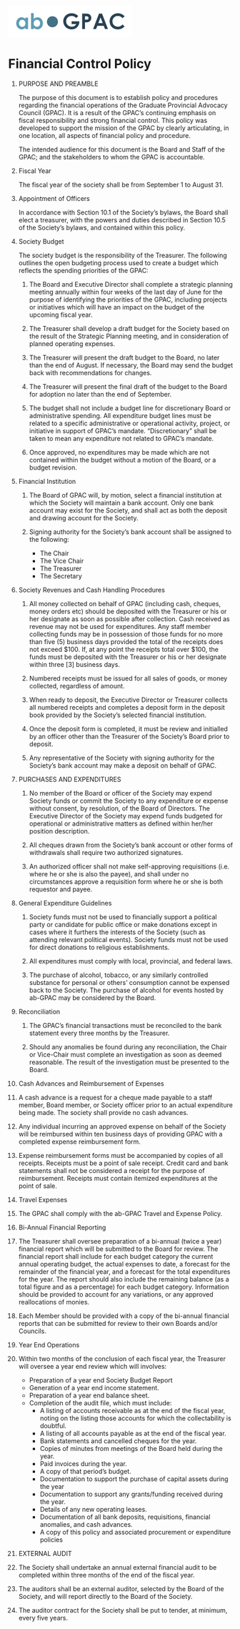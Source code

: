![ab-GPAC](ab-gpac.png)
# Financial Control Policy

1. PURPOSE AND PREAMBLE 

   The purpose of this document is to establish policy and procedures regarding the financial operations of the Graduate Provincial Advocacy Council (GPAC). It is a result of the GPAC’s continuing emphasis on fiscal responsibility and strong financial control. This policy was developed to support the mission of the GPAC by clearly articulating, in one location, all aspects of financial policy and procedure.  

   The intended audience for this document is the Board and Staff of the GPAC; and the stakeholders to whom the GPAC is accountable.  

2. Fiscal Year 

   The fiscal year of the society shall be from September 1 to August 31.

3. Appointment of Officers

   In accordance with Section 10.1 of the Society’s bylaws, the Board shall elect a treasurer, with the powers and duties described in Section 10.5 of the Society’s bylaws, and contained within this policy.

4. Society Budget 

   The society budget is the responsibility of the Treasurer. The following outlines the open budgeting process used to create a budget which reflects the spending priorities of the GPAC: 

   1. The Board and Executive Director shall complete a strategic planning meeting annually within four weeks of the last day of June for the purpose of identifying the priorities of the GPAC, including projects or initiatives which will have an impact on the budget of the upcoming fiscal year. 

   2. The Treasurer shall develop a draft budget for the Society based on the result of the Strategic Planning meeting, and in consideration of planned operating expenses.

   3. The Treasurer will present the draft budget to the Board, no later than the end of August.   If necessary, the Board may send the budget back with recommendations for changes. 

   4. The Treasurer will present the final draft of the budget to the Board for adoption no later than the end of September.

   5. The budget shall not include a budget line for discretionary Board or administrative spending.  All expenditure budget lines must be related to a specific administrative or operational activity, project, or initiative in support of GPAC’s mandate. “Discretionary” shall be taken to mean any expenditure not related to GPAC’s mandate.

   6. Once approved, no expenditures may be made which are not contained within the budget without a motion of the Board, or a budget revision.  

5. Financial Institution

   1. The Board of GPAC will, by motion, select a financial institution at which the Society will maintain a bank account.  Only one bank account may exist for the Society, and shall act as both the deposit and drawing account for the Society.

   2. Signing authority for the Society’s bank account shall be assigned to the following:

      - The Chair
      - The Vice Chair
      - The Treasurer
      - The Secretary

6. Society Revenues and Cash Handling Procedures

   1. All money collected on behalf of GPAC (including cash, cheques, money orders etc) should be deposited with the Treasurer or his or her designate as soon as possible after collection. Cash received as revenue may not be used for expenditures. Any staff member collecting funds may be in possession of those funds for no more than five (5) business days provided the total of the receipts does not exceed $100. If, at any point the receipts total over $100, the funds must be deposited with the Treasurer or his or her designate within three [3] business days.

   2. Numbered receipts must be issued for all sales of goods, or money collected, regardless of amount. 

   3. When ready to deposit, the Executive Director or Treasurer collects all numbered receipts and completes a deposit form in the deposit book provided by the Society’s selected financial institution. 

   4. Once the deposit form is completed, it must be review and initialled by an officer other than the Treasurer of the Society’s Board prior to deposit.

   5. Any representative of the Society with signing authority for the Society’s bank account may make a deposit on behalf of GPAC.

7. PURCHASES AND EXPENDITURES 

   1. No member of the Board or officer of the Society may expend Society funds or commit the Society to any expenditure or expense without consent, by resolution, of the Board of Directors.   The Executive Director of the Society may expend funds budgeted for operational or administrative matters as defined within her/her position description.

   2. All cheques drawn from the Society’s bank account or other forms of withdrawals shall require two authorized signatures. 

   3. An authorized officer shall not make self-approving requisitions (i.e. where he or she is also the payee), and shall under no circumstances approve a requisition form where he or she is both requestor and payee. 


8. General Expenditure Guidelines 

   1. Society funds must not be used to financially support a political party or candidate for public office or make donations except in cases where it furthers the interests of the Society (such as attending relevant political events). Society funds must not be used for direct donations to religious establishments. 

   2. All expenditures must comply with local, provincial, and federal laws. 

   3. The purchase of alcohol, tobacco, or any similarly controlled substance for personal or others’ consumption cannot be expensed back to the Society. The purchase of alcohol for events hosted by ab-GPAC may be considered by the Board.

9. Reconciliation

   1. The GPAC’s financial transactions must be reconciled to the bank statement every three months by the Treasurer. 

   2. Should any anomalies be found during any reconciliation, the Chair or Vice-Chair must complete an investigation as soon as deemed reasonable.  The result of the investigation must be presented to the Board.

10. Cash Advances and Reimbursement of Expenses

   1. A cash advance is a request for a cheque made payable to a staff member, Board member, or Society officer prior to an actual expenditure being made. The society shall provide no cash advances.

   2. Any individual incurring an approved expense on behalf of the Society will be reimbursed within ten business days of providing GPAC with a completed expense reimbursement form.

   3. Expense reimbursement forms must be accompanied by copies of all receipts.  Receipts must be a point of sale receipt.  Credit card and bank statements shall not be considered a receipt for the purpose of reimbursement.  Receipts must contain itemized expenditures at the point of sale.

11. Travel Expenses

   1. The GPAC shall comply with the ab-GPAC Travel and Expense Policy. 

12. Bi-Annual Financial Reporting

   1. The Treasurer shall oversee preparation of a bi-annual (twice a year) financial report which will be submitted to the Board for review. The financial report shall include for each budget category the current annual operating budget, the actual expenses to date, a forecast for the remainder of the financial year, and a forecast for the total expenditures for the year. The report should also include the remaining balance (as a total figure and as a percentage) for each budget category. Information should be provided to account for any variations, or any approved reallocations of monies.

   2. Each Member should be provided with a copy of the bi-annual financial reports that can be submitted for review to their own Boards and/or Councils.

13. Year End Operations

   1. Within two months of the conclusion of each fiscal year, the Treasurer will oversee a year end review which will involves: 

      - Preparation of a year end Society Budget Report
      - Generation of a year end income statement.
      - Preparation of a year end balance sheet.
      - Completion of the audit file, which must include: 
         - A listing of accounts receivable as at the end of the fiscal year, noting on the listing those accounts for which the collectability is doubtful.
         - A listing of all accounts payable as at the end of the fiscal year.
         - Bank statements and cancelled cheques for the year. 
         - Copies of minutes from meetings of the Board held during the year.
         - Paid invoices during the year.
         - A copy of that period’s budget.
         - Documentation to support the purchase of capital assets during the year
         - Documentation to support any grants/funding received during the year.
         - Details of any new operating leases.
         - Documentation of all bank deposits, requisitions, financial anomalies, and cash advances.
         - A copy of this policy and associated procurement or expenditure policies

14. EXTERNAL AUDIT

   1. The Society shall undertake an annual external financial audit to be completed within three months of the end of the fiscal year.

   2. The auditors shall be an external auditor, selected by the Board of the Society, and will report directly to the Board of the Society.

   3. The auditor contract for the Society shall be put to tender, at minimum, every five years.
